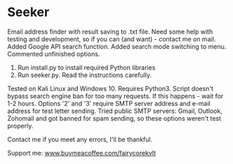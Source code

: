 # Seeker
Email address finder with result saving to .txt file. Need some help with testing and development, so if you can (and want) - contact me on mail.
Added Google API search function. Added search mode switching to menu. Commented unfinished options.

1. Run install.py to install required Python libraries
2. Run seeker.py. Read the instructions carefully.
   
Tested on Kali Linux and Windows 10.
Requires Python3.
Script doesn't bypass search engine ban for too many requests. If this happens - wait for 1-2 hours.
Options '2' and '3' require SMTP server address and e-mail address for test letter sending.
Tried public SMTP servers: Gmail, Outlook, Zohomail and got banned for spam sending, so these options weren't test properly.

Contact me if you meet any errors, I'll be thankful.

Support me:
www.buymeacoffee.com/fairycorekvlt
